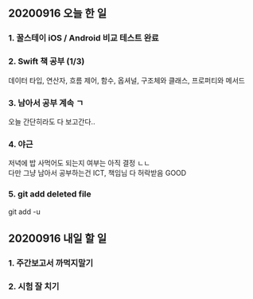 ## 20200916 오늘 한 일
### 1. 꿀스테이 iOS / Android 비교 테스트 완료

### 2. Swift 책 공부 (1/3)
데이터 타입, 연산자, 흐름 제어, 함수, 옵셔널, 구조체와 클래스, 프로퍼티와 메서드

### 3. 남아서 공부 계속 ㄱ
오늘 간단히라도 다 보고간다..

### 4. 야근
저녁에 밥 사먹어도 되는지 여부는 아직 결정 ㄴㄴ  
다만 그냥 남아서 공부하는건 ICT, 책임님 다 허락받음 GOOD

### 5. git add deleted file
git add -u

## 20200916 내일 할 일
### 1. 주간보고서 까먹지말기
### 2. 시험 잘 치기
